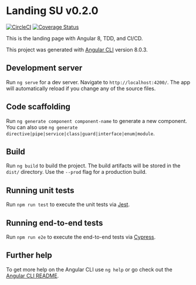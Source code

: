# Landing SU v0.2.0

[![CircleCI](https://circleci.com/gh/al3j4ndr1x/landing-su/tree/master.svg?style=svg)](https://circleci.com/gh/al3j4ndr1x/landing-su/tree/master)
[![Coverage Status](https://coveralls.io/repos/github/al3j4ndr1x/landing-su/badge.svg?branch=master)](https://coveralls.io/github/al3j4ndr1x/landing-su?branch=master)

This is the landing page with Angular 8, TDD, and CI/CD.

This project was generated with [Angular CLI](https://github.com/angular/angular-cli) version 8.0.3.

## Development server

Run `ng serve` for a dev server. Navigate to `http://localhost:4200/`. The app will automatically reload if you change any of the source files.

## Code scaffolding

Run `ng generate component component-name` to generate a new component. You can also use `ng generate directive|pipe|service|class|guard|interface|enum|module`.

## Build

Run `ng build` to build the project. The build artifacts will be stored in the `dist/` directory. Use the `--prod` flag for a production build.

## Running unit tests

<!-- Run `ng test` to execute the unit tests via [Karma](https://karma-runner.github.io). -->

Run `npm run test` to execute the unit tests via [Jest](https://jestjs.io).

## Running end-to-end tests

<!-- Run `ng e2e` to execute the end-to-end tests via [Protractor](http://www.protractortest.org/). -->

Run `npm run e2e` to execute the end-to-end tests via [Cypress](https://www.cypress.io/).

## Further help

To get more help on the Angular CLI use `ng help` or go check out the [Angular CLI README](https://github.com/angular/angular-cli/blob/master/README.md).

